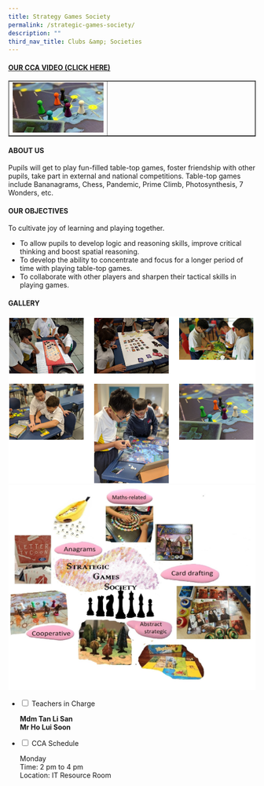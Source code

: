 ```yaml
---
title: Strategy Games Society
permalink: /strategic-games-society/
description: ""
third_nav_title: Clubs &amp; Societies
---
```

<h4><strong><a title="Our CCA Video (Click here)" href="https://drive.google.com/file/d/137Y3zSOXJ6GVQEMYU79oJ-pih-g0zr8x/view?usp=share_link" target="_blank" rel="noopener">OUR CCA VIDEO (CLICK HERE)</a></strong></h4>
<table style="border-collapse: collapse; width: 100%;" border="1">
<tbody>
<tr>
<td style="width: 40%;"><a href="https://drive.google.com/file/d/137Y3zSOXJ6GVQEMYU79oJ-pih-g0zr8x/view?usp=share_link"><img src="/images/sgames1.jpg"></a></td>
<td style="width: 60%;">&nbsp;</td>
</tr>
</tbody>
</table>
<h4><strong>ABOUT US</strong></h4>
<p>Pupils will get to play fun-filled table-top games, foster friendship with other pupils, take part in external and national competitions. Table-top games include Bananagrams, Chess, Pandemic, Prime Climb, Photosynthesis, 7 Wonders, etc.</p>
<h4><strong>OUR OBJECTIVES</strong></h4>
<p>To cultivate joy of learning and playing together.</p>
<ul>
<li>To allow pupils to develop logic and reasoning skills, improve critical thinking and boost spatial reasoning.</li>
<li>To develop the ability to concentrate and focus for a longer period of time with playing table-top games.&nbsp;</li>
<li>To collaborate with other players and sharpen their tactical skills in playing games.</li>
</ul>
<h4><strong>GALLERY</strong></h4>
<img src="/images/sgames2.png"><br>
<img src="/images/sgames3.jpg">
<ul class="jekyllcodex_accordion">
<li><input id="accordion1" type="checkbox"> <label for="accordion1">Teachers in Charge</label>
<div>
<p><strong>Mdm Tan Li San<br>Mr Ho Lui Soon</strong></p>
</div>
</li>
<li><input id="accordion2" type="checkbox"> <label for="accordion2">CCA Schedule</label>
<div>
<p>Monday<br>Time: 2 pm to 4 pm<br>Location: IT Resource Room</p>
</div>
</li>
</ul>